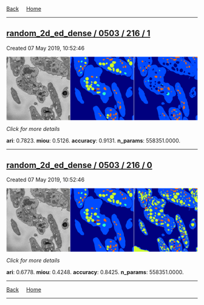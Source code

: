 
[Back](..)&nbsp;&nbsp;&nbsp;&nbsp;&nbsp;[Home](https://leapmanlab.github.io/snapshots)

---

<div class="summary"><a href="1"><h2>random_2d_ed_dense / 0503 / 216 / 1</h2></a><p>Created 07 May 2019, 10:52:46
</p><a href="1"><img src="1/media/summary.png" align="center"></a><p>
<i>Click for more details</i>
</p></div>

**ari**: 0.7823. **miou**: 0.5126. **accuracy**: 0.9131. **n_params**: 558351.0000. 

---

<div class="summary"><a href="0"><h2>random_2d_ed_dense / 0503 / 216 / 0</h2></a><p>Created 07 May 2019, 10:52:46
</p><a href="0"><img src="0/media/summary.png" align="center"></a><p>
<i>Click for more details</i>
</p></div>

**ari**: 0.6778. **miou**: 0.4248. **accuracy**: 0.8425. **n_params**: 558351.0000. 

---

[Back](..)&nbsp;&nbsp;&nbsp;&nbsp;&nbsp;[Home](https://leapmanlab.github.io/snapshots)

---